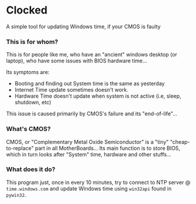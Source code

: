 # Clocked
A simple tool for updating Windows time, if your CMOS is faulty

### This is for whom?

This is for people like me, who have an "ancient" windows desktop (or laptop), who have some issues with BIOS hardware time...

Its symptoms are:
* Booting and finding out System time is the same as yesterday
* Internet Time update sometimes doesn't work.
* Hardware Time doesn't update when system is not active (i.e, sleep, shutdown, etc)

This issue is caused primarily by CMOS's failure and its "end-of-life"...

### What's CMOS?

CMOS, or "Complementary Metal Oxide Semiconductor" is a "tiny" "cheap-to-replace" part in all MotherBoards... Its main function is to store BIOS, which in turn looks after "System" time, hardware and other stuffs...

### What does it do?

This program just, once in every 10 minutes, try to connect to NTP server @ `time.windows.com` and update Windows time using `win32api` found in `pywin32`.

